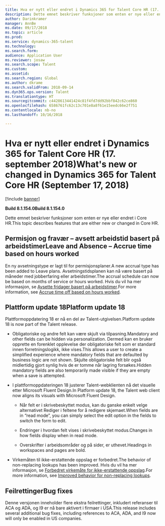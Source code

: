 ```yaml
---
title: Hva er nytt eller endret i Dynamics 365 for Talent Core HR (17. september 2018)
description: Dette emnet beskriver funksjoner som enten er nye eller endret i Microsoft Dynamics 365 for Talent Core HR.
author: Darinkramer
manager: AnnBe
ms.date: 09/17/2018
ms.topic: article
ms.prod: 
ms.service: dynamics-365-talent
ms.technology: 
ms.search.form: 
audience: Application User
ms.reviewer: josaw
ms.search.scope: Talent
ms.custom: 
ms.assetid: 
ms.search.region: Global
ms.author: dkrame
ms.search.validFrom: 2018-09-14
ms.dyn365.ops.version: Talent
ms.translationtype: HT
ms.sourcegitcommit: c4428613441424c81f4fd7dd92bbf842c62ce860
ms.openlocfilehash: 6586761fc62c13c701e8a8f61e15eedc66e2f751
ms.contentlocale: nb-no
ms.lasthandoff: 10/16/2018

---
```


# <a name="whats-new-or-changed-in-dynamics-365-for-talent-core-hr-september-17-2018"></a><span data-ttu-id="5496c-103">Hva er nytt eller endret i Dynamics 365 for Talent Core HR (17. september 2018)</span><span class="sxs-lookup"><span data-stu-id="5496c-103">What's new or changed in Dynamics 365 for Talent Core HR (September 17, 2018)</span></span>

[!include [banner](includes/banner.md)]

<span data-ttu-id="5496c-104">**Build 8.1.154.0**</span><span class="sxs-lookup"><span data-stu-id="5496c-104">**Build 8.1.154.0**</span></span>

<span data-ttu-id="5496c-105">Dette emnet beskriver funksjoner som enten er nye eller endret i Core HR.</span><span class="sxs-lookup"><span data-stu-id="5496c-105">This topic describes features that are either new or changed in Core HR.</span></span>

## <a name="leave-and-absence--accrue-time-based-on-hours-worked"></a><span data-ttu-id="5496c-106">Permisjon og fravær – avsett arbeidstid basert på arbeidstimer</span><span class="sxs-lookup"><span data-stu-id="5496c-106">Leave and Absence – Accrue time based on hours worked</span></span>

<span data-ttu-id="5496c-107">En ny avsetningstype er lagt til for permisjonsplaner.</span><span class="sxs-lookup"><span data-stu-id="5496c-107">A new accrual type has been added to Leave plans.</span></span> <span data-ttu-id="5496c-108">Avsetningstidsplanen kan nå være basert på måneder med jobberfaring eller arbeidstimer.</span><span class="sxs-lookup"><span data-stu-id="5496c-108">The accrual schedule can now be based on months of service or hours worked.</span></span> <span data-ttu-id="5496c-109">Hvis du vil ha mer informasjon, se [Avsette fridager basert på arbeidstimer](leave-accrue-hours-worked.md).</span><span class="sxs-lookup"><span data-stu-id="5496c-109">For more information, see [Accrue time off based on hours worked](leave-accrue-hours-worked.md).</span></span>

## <a name="platform-update-18"></a><span data-ttu-id="5496c-110">Plattform update 18</span><span class="sxs-lookup"><span data-stu-id="5496c-110">Platform update 18</span></span>

<span data-ttu-id="5496c-111">Plattformoppdatering 18 er nå en del av Talent-utgivelsen.</span><span class="sxs-lookup"><span data-stu-id="5496c-111">Platform update 18 is now part of the Talent release.</span></span> 

-   <span data-ttu-id="5496c-112">Obligatoriske og andre felt kan være skjult via tilpasning.</span><span class="sxs-lookup"><span data-stu-id="5496c-112">Mandatory and other fields can be hidden via personalization.</span></span> <span data-ttu-id="5496c-113">Dermed kan en bruker opprette en forenklet opplevelse der obligatoriske felt som er standard innen forretningslogikk, ikke vises.</span><span class="sxs-lookup"><span data-stu-id="5496c-113">This allows a user to create a simplified experience where mandatory fields that are defaulted by business logic are not shown.</span></span> <span data-ttu-id="5496c-114">Skjulte obligatoriske felt blir også midlertidig gjort synlig hvis de er tomme når lagring forsøkes.</span><span class="sxs-lookup"><span data-stu-id="5496c-114">Hidden mandatory fields are also temporarily made visible if they are empty when a save is attempted.</span></span>

-   <span data-ttu-id="5496c-115">I plattformoppdateringen 18 justerer Talent-webklienten nå det visuelle etter Microsoft Fluent Design.</span><span class="sxs-lookup"><span data-stu-id="5496c-115">In Platform update 18, the Talent web client now aligns its visuals with Microsoft Fluent Design.</span></span>

    -   <span data-ttu-id="5496c-116">Når felt er i skrivebeskyttet modus, kan du ganske enkelt velge alternativet Rediger i feltene for å redigere skjemaet.</span><span class="sxs-lookup"><span data-stu-id="5496c-116">When fields are in “read mode”, you can simply select the edit option in the fields to switch the form to edit.</span></span>

    -   <span data-ttu-id="5496c-117">Endringer i hvordan felt vises i skrivebeskyttet modus.</span><span class="sxs-lookup"><span data-stu-id="5496c-117">Changes in how fields display when in read mode.</span></span>

    -   <span data-ttu-id="5496c-118">Overskrifter i arbeidsområder og på sider, er uthevet.</span><span class="sxs-lookup"><span data-stu-id="5496c-118">Headings in workspaces and pages are bold.</span></span>

-   <span data-ttu-id="5496c-119">Virkemåten til ikke-erstattende oppslag er forbedret.</span><span class="sxs-lookup"><span data-stu-id="5496c-119">The behavior of non-replacing lookups has been improved.</span></span> <span data-ttu-id="5496c-120">Hvis du vil ha mer informasjon, se [Forbedret virkemåte for ikke-erstattende oppslag](https://na01.safelinks.protection.outlook.com/?url=https%3A%2F%2Fdocs.microsoft.com%2Fen-us%2Fbusiness-applications-release-notes%2FOctober18%2Fdynamics365-finance-operations%2Fnon-replacing-lookups&data=02%7C01%7C%7Ce0b3b3bee47b4424aaa208d619ce86f2%7C72f988bf86f141af91ab2d7cd011db47%7C1%7C0%7C636724772137980342&sdata=RN1qjtZSLtS010zgs0KlcwFrrB8Z7uWWGtFjdxdaamg%3D&reserved=0).</span><span class="sxs-lookup"><span data-stu-id="5496c-120">For more information, see [Improved behavior for non-replacing lookups](https://na01.safelinks.protection.outlook.com/?url=https%3A%2F%2Fdocs.microsoft.com%2Fen-us%2Fbusiness-applications-release-notes%2FOctober18%2Fdynamics365-finance-operations%2Fnon-replacing-lookups&data=02%7C01%7C%7Ce0b3b3bee47b4424aaa208d619ce86f2%7C72f988bf86f141af91ab2d7cd011db47%7C1%7C0%7C636724772137980342&sdata=RN1qjtZSLtS010zgs0KlcwFrrB8Z7uWWGtFjdxdaamg%3D&reserved=0).</span></span>

## <a name="bug-fixes"></a><span data-ttu-id="5496c-121">Feilrettinger</span><span class="sxs-lookup"><span data-stu-id="5496c-121">Bug fixes</span></span>

<span data-ttu-id="5496c-122">Denne versjonen inneholder flere ekstra feilrettinger, inkludert referanser til ACA og ADA, og I9 er nå bare aktivert i firmaer i USA.</span><span class="sxs-lookup"><span data-stu-id="5496c-122">This release includes several additional bug fixes, including references to ACA, ADA, and I9 now will only be enabled in US companies.</span></span>

